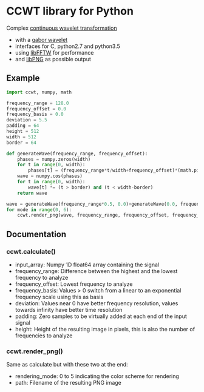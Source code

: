 # CCWT library for Python
Complex [continuous wavelet transformation](https://en.wikipedia.org/wiki/Continuous_wavelet_transform)
- with a [gabor wavelet](https://en.wikipedia.org/wiki/Gabor_wavelet)
- interfaces for C, python2.7 and python3.5
- using [libFFTW](http://www.fftw.org) for performance
- and [libPNG](http://www.libpng.org/pub/png/libpng.html) as possible output


## Example

```python
import ccwt, numpy, math

frequency_range = 128.0
frequency_offset = 0.0
frequency_basis = 0.0
deviation = 5.5
padding = 64
height = 512
width = 512
border = 64

def generateWave(frequency_range, frequency_offset):
    phases = numpy.zeros(width)
    for t in range(0, width):
        phases[t] = (frequency_range*t/width+frequency_offset)*(math.pi*2.0*t/width)
    wave = numpy.cos(phases)
    for t in range(0, width):
        wave[t] *= (t > border) and (t < width-border)
    return wave

wave = generateWave(frequency_range*0.5, 0.0)+generateWave(0.0, frequency_range*0.09375)+generateWave(0.0, frequency_range*(1.0-0.09375))
for mode in range(0, 6):
    ccwt.render_png(wave, frequency_range, frequency_offset, frequency_basis, deviation, padding, height, mode, 'gallery/rendering_mode_'+str(mode)+'.png')
```


## Documentation

### ccwt.calculate()
- input_array: Numpy 1D float64 array containing the signal
- frequency_range: Difference between the highest and the lowest frequency to analyze
- frequency_offset: Lowest frequency to analyze
- frequency_basis: Values > 0 switch from a linear to an exponential frequency scale using this as basis
- deviation: Values near 0 have better frequency resolution, values towards infinity have better time resolution
- padding: Zero samples to be virtually added at each end of the input signal
- height: Height of the resulting image in pixels, this is also the number of frequencies to analyze

### ccwt.render_png()
Same as calculate but with these two at the end:
- rendering_mode: 0 to 5 indicating the color scheme for rendering
- path: Filename of the resulting PNG image
